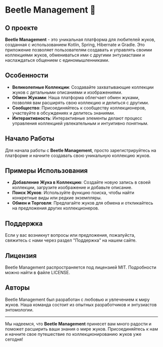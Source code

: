 # Beetle Management 🐞

## О проекте
**Beetle Management** - это уникальная платформа для любителей жуков, созданная с использованием Kotlin, Spring, Hibernate и Gradle. Это приложение позволяет пользователям создавать и управлять своими коллекциями жуков, обмениваться ими с другими энтузиастами и наслаждаться общением с единомышленниками.

## Особенности

- **Великолепные Коллекции**: Создавайте захватывающие коллекции жуков с детальными описаниями и изображениями.
- **Обмен Жуками**: Наша платформа облегчает обмен жуками, позволяя вам расширять свою коллекцию и делиться с другими.
- **Сообщество**: Присоединяйтесь к сообществу коллекционеров, участвуйте в обсуждениях и делитесь знаниями.
- **Интерактивность**: Интерактивные элементы делают процесс управления коллекцией увлекательным и интуитивно понятным.

## Начало Работы

Для начала работы с **Beetle Management**, просто зарегистрируйтесь на платформе и начните создавать свою уникальную коллекцию жуков.

## Примеры Использования

- **Добавление Жука в Коллекцию**:
  Создайте новую запись в своей коллекции, загрузите изображение и добавьте описание.
- **Поиск Жуков**:
  Используйте функцию поиска, чтобы найти конкретные виды или редкие экземпляры.
- **Обмен и Торговля**:
  Предлагайте жуков для обмена и откликайтесь на предложения других коллекционеров.

## Поддержка

Если у вас возникнут вопросы или предложения, пожалуйста, свяжитесь с нами через раздел "Поддержка" на нашем сайте.

## Лицензия

Beetle Management распространяется под лицензией MIT. Подробности можно найти в файле LICENSE.

## Авторы

Beetle Management был разработан с любовью и увлечением к миру жуков. Наша команда состоит из опытных разработчиков и энтузиастов энтомологии.

---

Мы надеемся, что **Beetle Management** принесет вам много радости и поможет расширить ваши знания о мире жуков. Присоединяйтесь к нам и начните свое путешествие по коллекционированию жуков уже сегодня!
